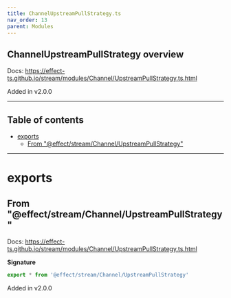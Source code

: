 ```yaml
---
title: ChannelUpstreamPullStrategy.ts
nav_order: 13
parent: Modules
---
```


## ChannelUpstreamPullStrategy overview

Docs: https://effect-ts.github.io/stream/modules/Channel/UpstreamPullStrategy.ts.html

Added in v2.0.0

---

<h2 class="text-delta">Table of contents</h2>

- [exports](#exports)
  - [From "@effect/stream/Channel/UpstreamPullStrategy"](#from-effectstreamchannelupstreampullstrategy)

---

# exports

## From "@effect/stream/Channel/UpstreamPullStrategy"

Docs: https://effect-ts.github.io/stream/modules/Channel/UpstreamPullStrategy.ts.html

**Signature**

```ts
export * from '@effect/stream/Channel/UpstreamPullStrategy'
```

Added in v2.0.0
